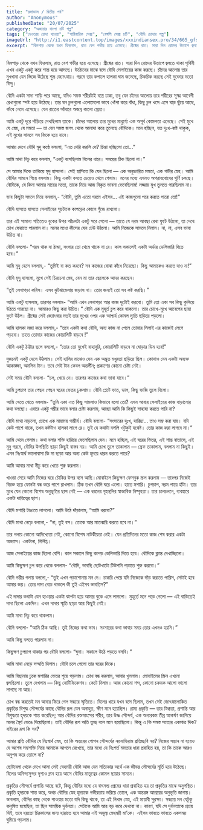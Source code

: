 ```yaml
---
title: "রসাভাস / দ্বিতীয় পর্ব"
author: "Anonymous"
publishedDate: "20/07/2025"
category: "অজাচার বাংলা চটি গল্প"
tags: ["দেওরের চোদা খাওয়া", "পারিবারিক সেক্স", "বেঙ্গলি সেক্স চটি", "বৌদি চোদার গল্প"]
imageUrl: "http://i1.eastcontent.top/images/xxxindiansex.pro/34/665_gfs_posing_for.jpg"
excerpt: "বিলপাড় থেকে যখন ফিরলাম, রাত বেশ গভীর হয়ে এসেছে। গ্রীষ্মের রাত। সারা দিন রোদের উত্তাপে জ্বলতে থাকা পৃথিবী এখন একটু একটু করে শান্ত হয়ে আসছে। উঠোনের মাঝে বসে বৌদি সেলাইয়ের কাজ করছে। চাঁদের আলোয় তার মুখখা..."
---
```


বিলপাড় থেকে যখন ফিরলাম, রাত বেশ গভীর হয়ে এসেছে। গ্রীষ্মের রাত। সারা দিন রোদের উত্তাপে জ্বলতে থাকা পৃথিবী এখন একটু একটু করে শান্ত হয়ে আসছে। উঠোনের মাঝে বসে বৌদি সেলাইয়ের কাজ করছে। চাঁদের আলোয় তার মুখখানা যেন ভিজে উঠেছে শুভ্র জ্যোৎস্নায়। গরমে তার কপালে হালকা ঘাম জমেছে, চিকচিক করছে সেই মুক্তোর মতো বিন্দু।


বৌদি একটা সাদা শাড়ি পরে আছে, যদিও সমস্ত শরীরটাই বস্ত্রে ঢাকা, তবু যেন চাঁদের আলোয় তার শরীরের সূক্ষ্ম আবেগী রেখাগুলো স্পষ্ট হয়ে উঠেছে। তার ঘন চুলগুলো এলোমেলো ভাবে খোঁপা করে বাঁধা, কিছু চুল খসে এসে ঘাড় ছুঁয়ে আছে, কাঁধে নেমে এসেছে। যেন রাতের আঁধারে অজস্র কালো স্রোত।


আমি একটু দূরে দাঁড়িয়ে দেখছিলাম তাকে। চাঁদের আলোয় তার মুখের মাধুর্য্যে এক অপূর্ব কোমলতা এনেছে। সেই মুখে যে স্নেহ, যে মমতা — তা যেন সমস্ত জগৎ থেকে আলাদা করে তুলেছে বৌদিকে। মনে হচ্ছিল, যত দুঃখ-কষ্ট থাকুক, এই মুখের সামনে সব ফিকে হয়ে যাবে।


আমায় দেখে বৌদি মৃদু কণ্ঠে বললো, “এত দেরি করলি যে? চিন্তা হচ্ছিলো তো…”

আমি মাথা নিচু করে বললাম, “একটু বসেছিলাম বিলের ধারে। সময়ের ঠিক ছিলো না।”


সে আমার দিকে তাকিয়ে মৃদু হাসলো। সেই হাসিতে কি যেন ছিলো — এক অনুচ্চারিত মমতা, এক গভীর স্নেহ। আমি বৌদির সামনে গিয়ে বসলাম। কিছু একটা বলতে চেয়েও থেমে গেলাম। মনের মধ্যে এখনও অপরাধবোধের ঘূর্ণি চলছে। বৌদিকে, যে কিনা আমার মায়ের মতো, তাকে নিয়ে আজ বিকৃত ভাবনা ভেবেছিলাম! লজ্জায় মুখ তুলতে পারছিলাম না।


ভাব কিছুটা সমলে নিয়ে বললাম,- “বৌদি, তুমি এতো গরমে এইসব… এই কাজগুলো পরে করতে পারো তো!”

বৌদি হাসতে হাসতে সেলাইয়ের সুচটাকে কাপড়ের কোলে গুঁজে রাখলো।


তার এই সামান্য গতিতেও বুকের উপর আঁচলটা একটু সরে গেলো — তাতে যে নরম আবছা রেখা ফুটে উঠলো, তা দেখে চোখ ফেরাতে পারলাম না। মনের মধ্যে কীসের যেন ঢেউ উঠলো। আমি নিজেকে সামলে নিলাম। না, না, এসব ভাবা উচিত না।

বৌদি বললো- “গরম থাক বা ঠান্ডা, সংসার তো থেমে থাকে না রে। কাল সকালেই একটা অর্ডার ডেলিভারি দিতে হবে।”

আমি মৃদু হেসে বললাম,- “তুমিই বা কত করবে? সব কাজের বোঝা কাঁধে নিয়েছো। কিছু আমাকেও করতে দাও না!”

বৌদি মৃদু হাসলো, মুখে সেই চিরচেনা স্নেহ, যেন মা তার ছেলেকে আদর করছেন।


“তুই লেখাপড়া করিস। এসব ঝুটঝামেলায় জড়াস না। তোর জন্যই তো সব কষ্ট করছি।”

আমি একটু হাসলাম, তারপর বললাম- “আমি এখন লেখাপড়া আর কাজ দুটোই করবো। তুমি তো একা সব কিছু কুলিয়ে উঠতে পারছো না। আমারও কিছু করা উচিত।” বৌদি এক মুহূর্ত চুপ করে থাকলো। তার চোখে-মুখে আবেগের ছায়া ফুটে উঠল। গ্রীষ্মের সেই জ্যোৎস্নার মতই তার মুখের ওপর এক আশ্চর্য কোমল দ্যুতি ছড়িয়ে পড়লো।


আমি হালকা মজা করে বললাম,- “তবে একটা কথা বৌদি, অন্য কাজ না পেলে তোমার সিলাই এর কাজেই লেগে পড়বো। তাতে তোমার কাজের কোয়ালিটি বাড়বে !”

বৌদি একটু ঠাট্টার ছলে বললো,- “তোর তো মুখেই বাহাদুরি, কোয়ালিটি বাড়বে না ঘোড়ার ডিম হবে!”

দুজনেই একটু হেসে উঠলাম। সেই হাসির মাঝেও যেন এক অদ্ভুত মধুরতা ছড়িয়ে ছিল। কোথাও যেন একটা অব্যক্ত আকাঙ্ক্ষা, অমলিন টান। তবে সেই টান কেবল অন্তর্লীন; প্রকাশের কোনো চেষ্টা নেই।

সেই সময় বৌদি বললো- “চল, খেয়ে নে। তারপর কাজের কথা ভাবা যাবে।”


আমি চুপচাপ তার পেছন পেছন ঘরের ভেতর ঢুকলাম। বৌদি প্লেটে ভাত, ডাল, কিছু ভাজি তুলে দিলো।

আমি খেতে খেতে বললাম- “তুমি একা এত কিছু সামলাও কিভাবে বলো তো? এখন আবার সেলাইয়ের কাজ বাড়ানোর কথা বলছো। এবারে একটু গম্ভীর ভাবে বলার চেষ্টা করলাম, আচ্ছা আমি কি কিছুই সাহায্য করতে পারি না?


বৌদি মাথা নাড়লো, চোখে এক মায়াময় গাম্ভীর্য। বৌদি বললো- “সংসারের দুঃখ, দারিদ্র্য… তাও সহ্য করা যায়। যদি কেউ পাশে থাকে, তখন কষ্টটাও হালকা লাগে রে। তুই যে কথাটা বললি ওটুকুই যথেষ্ট। তোর কাজ করা লাগবে না।”


আমি থেমে গেলাম। কথা বলার শক্তি হারিয়ে ফেলেছিলাম যেন। মনে হচ্ছিল, এই ঘরের ভিতর, এই শান্ত বাতাসে, এই মৃদু গরমে, বৌদির উপস্থিতি ছাড়া কিছুই বাস্তব নয়। আমি চোখ তুলে তাকালাম — স্রেফ তাকালাম, বললাম না কিছুই। এমন নিঃস্বার্থ ভালোবাসা কি মা ছাড়া আর অন্য কেউ হৃদয়ে ধারন করতে পারে?

আমি আবার মাথা নীচু করে খেতে শুরু করলাম।


খাওয়া সেরে আমি নিজের ঘরে চৌকির উপর বসে আছি।মোবাইলে কিছুক্ষণ ফেসবুক স্ক্রল করলাম — তারপর নিজেই বিরক্ত হয়ে ফোনটা বন্ধ করে পাশে রাখলাম। ঠিক তখন বৌদি ঘরে এলো। হাতে মশারি। চুপচাপ, নরম পায়ে হাঁটা। তার মুখে যেন কোনো বিশেষ অনুভূতির ছাপ নেই — এক ধরনের গৃহস্থলির স্বাভাবিক নিষ্পৃহতা। তার চালচলনে, ব্যবহারে একটা দায়িত্বের ছাপ।

বৌদি মশারি টাঙাতে লাগলো। আমি উঠে দাঁড়ালাম, “আমি ধরবো?”

বৌদি মাথা নেড়ে বললো,- “না, তুই বস। তোকে আর মাতব্বরি করতে হবে না।”


তার গলায় কোনো আদিখ্যেতা নেই, কোনো বিশেষ নাটকীয়তা নেই। যেন প্রতিদিনের মতো কাজ শেষ করার একটা অভ্যাস। একটানা, নির্লিপ্ত।

আজ সেলাইয়ের কাজ ছিলো বেশি। কাল সকালে কিছু কাপড় ডেলিভারি দিতে হবে। বৌদিকে ক্লান্ত দেখাচ্ছিলো।

আমি কিছুক্ষণ চুপ করে থেকে বললাম- “বৌদি, ভাবছি ছোটখাটো টিউশনি পড়াতে শুরু করবো।”

বৌদি গম্ভীর গলায় বললো,- “তুই এখন পড়াশোনায় মন দে। চাকরি পেয়ে যদি নিজেকে দাঁড় করাতে পারিস, সেটাই হবে আমার জয়। তোর দাদা বেচে থাকলে কী তুই এইসব ভাবতিস?”

এই দাদার কথাটা যেন হাওয়ার একটা ঝাপটা হয়ে আমার বুকে এসে লাগলো। মুহূর্তে মনে পড়ে গেলো — এই বাড়িতেই দাদা ছিলো একদিন। এখন দাদার স্মৃতি ছাড়া আর কিছুই নেই।

আমি মাথা নিচু করে থাকলাম।


বৌদি বললো- “আমি ঠিক আছি। তুই নিজের কথা ভাব। সংসারের কথা ভাবার সময় তোর এখনও হয়নি।”

আমি কিছু বলতে পারলাম না।

কিছুক্ষণ চুপচাপ থাকার পর বৌদি বললো- “ঘুমা। সকালে উঠে পড়তে বসবি।”

আমি মাথা নেড়ে সম্মতি দিলাম। বৌদি চলে গেলো তার ঘরের দিকে।

আমি বিছানায় ঢুকে মশারির ভেতর শুয়ে পড়লাম। চোখ বন্ধ করলাম, আবার খুললাম। মোবাইলের স্ক্রিন এখনো জ্বলছিলো। তুলে দেখলাম — কিছু নোটিফিকেশন। কেটে দিলাম। আজ কোনো শব্দ, কোনো চকমক আলো ভালো লাগছে না আর।

চোখ বন্ধ করতেই মন আবার ফিরে গেল সন্ধ্যার স্মৃতিতে। বিলের ধারে যখন বসে ছিলাম, তখন সেই জোৎস্নালোকিত প্রকৃতির বিশুদ্ধ সৌন্দর্যের কাছে বৌদির রূপ যেন অনাহুত, ক্ষীণ মনে হয়েছিল। গ্রাম্য প্রকৃতি — তার স্নিগ্ধতা, প্রশান্তি আর বিশুদ্ধতা হৃদয়কে শান্ত করেছিল; আর বৌদির রক্তমাংসের শরীর, তার উষ্ণ সৌন্দর্য, এক অন্যরকম তীব্র আকর্ষণ জাগিয়ে মনের স্থৈর্য ভেঙে দিয়েছিলো। তাই বৌদির রূপ অতি তুচ্ছ বলে মনে হয়েছিলো। কিন্তু এ কি সমস্ত সত্যের একমাত্র দিক? বাইরের রূপ কি সব?


আমার প্রতি বৌদির যে নিঃস্বার্থ স্নেহ, তা কি অন্তরের গোপন সৌন্দর্যের নয়নাভিরাম প্রতিচ্ছবি নয়? নিজের সন্তান না হয়েও যে অশেষ সহ্যশক্তি নিয়ে আমাকে আগলে রেখেছে, তার মধ্যে যে নিঃশর্ত মমতার ধারা প্রবাহিত হয়, তা কি তাকে আরও অনুপম করে তোলে না?

ছোটবেলা থেকে দেখে আসা সেই স্নেহময়ী বৌদি আজ যেন সত্যিকার অর্থে এক জীবন্ত সৌন্দর্যের মূর্তি হয়ে উঠেছে। বিলের অনিন্দ্যসুন্দর দৃশ্যও ম্লান হয়ে আসে বৌদির মাতৃত্বের কোমল ছায়ার সামনে।


প্রকৃতির সৌন্দর্যে প্রশান্তি আছে বটে, কিন্তু বৌদির মধ্যে যে বাৎসল্য প্রেমের ধারা প্রবাহিত হয় তা প্রকৃতির মাঝে অনুপস্থিত। প্রকৃতি হৃদয়কে শান্ত করে, অথচ বৌদির স্নেহ হৃদয়কে গভীরতায় ভরিয়ে তোলে, এক অন্তরঙ্গ আশ্রয়ের অনুভূতি জাগায়। ভাবলাম, বৌদির কাছ থেকে পাওয়ার মতো যদি কিছু থাকে, তা এই নিখাদ স্নেহ, এই মায়াবী সুরক্ষা। সন্ধ্যায় মন যেটুকু কলুষিত হয়েছিল, তা ছিল সাময়িক দুর্বলতা। সেটাকে আমি আর বড় করে দেখবো না। কারণ, যদি সে দুর্বলতাকে প্রশ্রয় দিই, তবে হয়তো চিরকালের জন্য হারাতে হবে আমার এই অমূল্য স্নেহময়ী মা’কে। এইসব ভাবতে ভাবতে একসময় ঘুমিয়ে পড়লাম।
